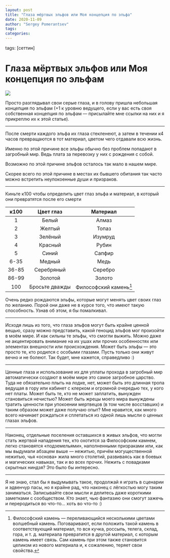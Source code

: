 ```yaml
---
layout: post
title: "Глаза мёртвых эльфов или Моя концепция по эльфа"
date: 2020-11-09
author: "Sergey Pomerantsev"
tags:
categories:
---
```

tags: [сеттин]

# Глаза мёртвых эльфов или Моя концепция по эльфам

![](/images/_eyes.jpg)

Просто разглядывал свои серые глаза, и в голову пришла небольшая концепция по эльфам (+1 к уровню ведущего, если у вас есть своя собственная концепция по эльфам — присылайте мне ссылки на них и я прикреплю их к этой статье).

---

После смерти каждого эльфа их глаза стекленеют, а затем в течении к4 часов превращаются в тот материал, цветом чего отдавали всю жизнь.

Именно по этой причине все эльфы обычно без проблем попадают в загробный мир. Ведь плата за перевозку у них с рождения с собой.

Возможно по этой причине эльфов осталось так мало в нашем мире.

Скорее всего по этой причине в местах их бывшего обитания так часто можно встретить неупокоенные души и призраков.

---

Киньте к100 чтобы определить цвет глаз эльфа и материал, в который они превратятся после его смерти

| к100 | Цвет глаз | Материал |
|:--:|:--:|:--:|
| 1 | Белый | Алмаз |
| 2 | Желтый | Топаз |
| 3 | Зелёный | Изумруд |
| 4 | Красный | Рубин |
| 5 | Синий | Сапфир |
| 6-35 | Медный | Медь |
| 36-85 | Серебряный | Серебро |
| 86-99 | Золотой | Золото |
| 100 | Бросьте дважды | Философский камень[^1] |

[^1]: Философский камень — переливающийся несколькими цветами волшебный камень. Поговаривают, если положить такой камень в соответствующий материал, то вся кучка, россыпь, телега, склад, гора, и т. д. материала превратится в другой материал, с которым камень имеет связь. Сам камень при этом также становится целиком из нового материала и, к сожалению, теряет свои свойства.

Очень редко рождаются эльфы, которые могут менять цвет своих глаз по желанию. Порой они даже не в курсе того, что имеют такую способность. Узнав об этом, я бы помалкивал.

---

Исходя лишь из того, что глаза эльфов могут быть крайне ценной вещью, сразу можно представить, какой геноцид эльфов мог произойти в моём мире. И как сильны те эльфы, что смогли выжить. Можно даже не акцентировать внимание на их ушах или прочих особенностях или элементах внешности или происхождения. Может быть эльфы — это просто те, кто родился с особыми глазами. Пусть только они живут вечно и не болеют. Так будет, мне кажется, справедливо :)

---

Ценные глаза и использование их для уплаты прохода в загробный мир автоматически создают в моём мире это самое загробное царство. Туда не обязательно плыть на лодке, нет, может быть это длинная тропа ведущая в гору или кабинет с клерком и огромной очередью тех, у кого нет платы. Может быть те, кто не может заплатить, вынужден становиться нечистью? Может быть жрецы моего мира вынуждены тратить ценности при упокоении мертвецов (в том числе восставших) и таким образом может даже получаю опыт? Мне нравится, как много всего начинает рождаться и сплетаться из одной лишь мысли о ценных глазах эльфов.

---

Наконец, отдельные поселения оставшихся в живых эльфов, что могли стать жертвой нападения тех, кто охотится за Философским камнем, легко становятся «подземельями», наполненными призраками или, как мы выдумали абзацем выше — нежитью, причём могущественной нежитью, чья «основа» жила много столетий, развиваясь как в боевых и магических навыках, так и во всех прочих. Нежить с повадками скрытных ниндзя? Это было бы интересно.

---

Я не знаю, стал бы я выдумывать такое, продолжай я играть в сценарии и эдвенчур пасы, но я крайне рад, что наконец с лёгкостью могу таким заниматься. Записывайте свои мысли и делитесь даже короткими заметками с сообществом. Кто знает, чью фантазию они смогут зажечь и переродиться во что-то… хоть во что-то :)

